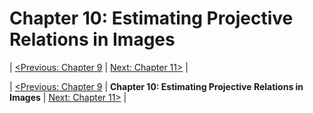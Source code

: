 
Chapter 10: Estimating Projective Relations in Images
=====================================================

| [<Previous: Chapter 9][chapter09] |  [Next: Chapter 11>][chapter11] |



| [<Previous: Chapter 9][chapter09] | **Chapter 10: Estimating Projective Relations in Images** | [Next: Chapter 11>][chapter11] |

[chapter09]: /OpenCV_Cookbook/src/main/scala/opencv_cookbook/chapter09
[chapter11]: /OpenCV_Cookbook/src/main/scala/opencv_cookbook/chapter11